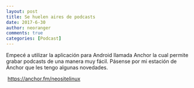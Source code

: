 ```yaml
---
layout: post
title: Se huelen aires de podcasts
date: 2017-6-30
author: neoranger
comments: true
categories: [Podcast]
---
```

Empecé a utilizar la aplicación para Android llamada Anchor la cual permite grabar podcasts de una manera muy fácil. Pásense por mi estación de Anchor que les tengo algunas novedades.

&nbsp;<a href="https://anchor.fm/neositelinux">https://anchor.fm/neositelinux</a>
